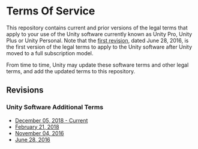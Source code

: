 # Terms Of Service

This repository contains current and prior versions of the legal terms that apply to your use of the Unity software currently known as Unity Pro, Unity Plus or Unity Personal.  Note that the [first revision](../5a5b11e/Unity%20Software%20Additional%20Terms.md), dated June 28, 2016, is the first version of the legal terms to apply to the Unity software after Unity moved to a full subscription model.  

From time to time, Unity may update these software terms and other legal terms, and add the updated terms to this repository.

## Revisions
### Unity Software Additional Terms
* [December 05, 2018 - Current](Unity%20Software%20Additional%20Terms.md)
* [February 21, 2018](../9246e9c/Unity%20Software%20Additional%20Terms.md)
* [November 04, 2016](../45e7734/Unity%20Software%20Additional%20Terms.md)
* [June 28, 2016](../5a5b11e/Unity%20Software%20Additional%20Terms.md)